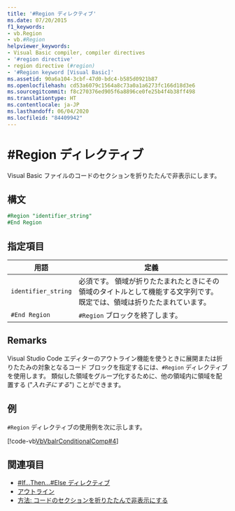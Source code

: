 ```yaml
---
title: '#Region ディレクティブ'
ms.date: 07/20/2015
f1_keywords:
- vb.Region
- vb.#Region
helpviewer_keywords:
- Visual Basic compiler, compiler directives
- '#region directive'
- region directive (#region)
- '#Region keyword [Visual Basic]'
ms.assetid: 90a6a104-3cbf-47d0-bdc4-b585d0921b87
ms.openlocfilehash: cd53a6079c1564a8c73a0a1a6273fc166d18d3e6
ms.sourcegitcommit: f8c270376ed905f6a8896ce0fe25b4f4b38ff498
ms.translationtype: HT
ms.contentlocale: ja-JP
ms.lasthandoff: 06/04/2020
ms.locfileid: "84409942"
---
```

# <a name="region-directive"></a>#Region ディレクティブ

Visual Basic ファイルのコードのセクションを折りたたんで非表示にします。  
  
## <a name="syntax"></a>構文  

```vb
#Region "identifier_string"  
#End Region  
```  
  
## <a name="parts"></a>指定項目  
  
|用語|定義|  
|---|---|  
|`identifier_string`|必須です。 領域が折りたたまれたときにその領域のタイトルとして機能する文字列です。 既定では、領域は折りたたまれています。|  
|`#End Region`|`#Region` ブロックを終了します。|  
  
## <a name="remarks"></a>Remarks  

 Visual Studio Code エディターのアウトライン機能を使うときに展開または折りたたみの対象となるコード ブロックを指定するには、`#Region` ディレクティブを使用します。 類似した領域をグループ化するために、他の領域内に領域を配置する ("*入れ子にする*") ことができます。  
  
## <a name="example"></a>例  

 `#Region` ディレクティブの使用例を次に示します。  
  
 [!code-vb[VbVbalrConditionalComp#4](~/samples/snippets/visualbasic/VS_Snippets_VBCSharp/VbVbalrConditionalComp/VB/Class1.vb#4)]  
  
## <a name="see-also"></a>関連項目

- [#If...Then...#Else ディレクティブ](if-then-else-directives.md)
- [アウトライン](/visualstudio/ide/outlining)
- [方法: コードのセクションを折りたたんで非表示にする](../../programming-guide/program-structure/how-to-collapse-and-hide-sections-of-code.md)
